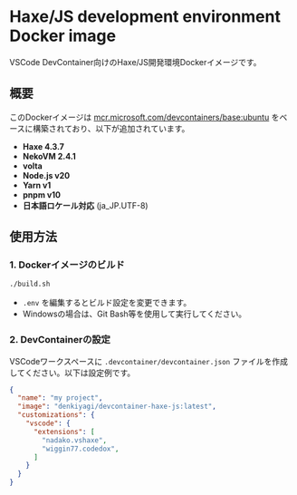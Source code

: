 # Haxe/JS development environment Docker image

VSCode DevContainer向けのHaxe/JS開発環境Dockerイメージです。

## 概要

このDockerイメージは [mcr.microsoft.com/devcontainers/base:ubuntu](https://github.com/devcontainers/images/tree/main/src/base-ubuntu) をベースに構築されており、以下が追加されています。

- **Haxe 4.3.7**
- **NekoVM 2.4.1**
- **volta**
- **Node.js v20**
- **Yarn v1**
- **pnpm v10**
- **日本語ロケール対応** (ja_JP.UTF-8)

## 使用方法

### 1. Dockerイメージのビルド

```bash
./build.sh
```

* `.env` を編集するとビルド設定を変更できます。
* Windowsの場合は、Git Bash等を使用して実行してください。

### 2. DevContainerの設定

VSCodeワークスペースに `.devcontainer/devcontainer.json` ファイルを作成してください。以下は設定例です。

```json
{
  "name": "my project",
  "image": "denkiyagi/devcontainer-haxe-js:latest",
  "customizations": {
    "vscode": {
      "extensions": [
        "nadako.vshaxe",
        "wiggin77.codedox",
      ]
    }
  }
}
```
